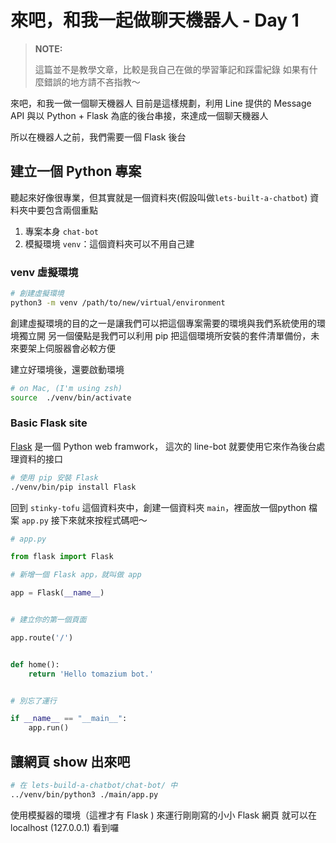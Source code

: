# 來吧，和我一起做聊天機器人 - Day 1

> __NOTE:__ 
> 
> 這篇並不是教學文章，比較是我自己在做的學習筆記和踩雷紀錄
> 如果有什麼錯誤的地方請不吝指教～
> 

來吧，和我一做一個聊天機器人
目前是這樣規劃，利用 Line 提供的 Message API 與以 Python + Flask 為底的後台串接，來達成一個聊天機器人

<!--more-->


所以在機器人之前，我們需要一個 Flask 後台

## 建立一個 Python 專案
聽起來好像很專業，但其實就是一個資料夾(假設叫做`lets-built-a-chatbot`)
資料夾中要包含兩個重點
1. 專案本身 `chat-bot`
2. 模擬環境 `venv`：這個資料夾可以不用自己建

### venv 虛擬環境
``` bash
# 創建虛擬環境
python3 -m venv /path/to/new/virtual/environment
```

創建虛擬環境的目的之一是讓我們可以把這個專案需要的環境與我們系統使用的環境獨立開
另一個優點是我們可以利用 pip 把這個環境所安裝的套件清單備份，未來要架上伺服器會必較方便

建立好環境後，還要啟動環境
``` bash
# on Mac, (I'm using zsh)
source  ./venv/bin/activate
```

### Basic Flask site
[Flask][flask-doc] 是一個 Python web framwork， 這次的 line-bot 就要使用它來作為後台處理資料的接口

```bash
# 使用 pip 安裝 Flask
./venv/bin/pip install Flask
```
回到 `stinky-tofu` 這個資料夾中，創建一個資料夾 `main`，裡面放一個python 檔案 `app.py`
接下來就來按程式碼吧～

``` python
# app.py

from flask import Flask

# 新增一個 Flask app，就叫做 app

app = Flask(__name__)


# 建立你的第一個頁面

app.route('/')


def home():
    return 'Hello tomazium bot.'


# 別忘了運行

if __name__ == "__main__":
    app.run()

```

## 讓網頁 show 出來吧
```bash
# 在 lets-build-a-chatbot/chat-bot/ 中
../venv/bin/python3 ./main/app.py
```

使用模擬器的環境（這裡才有 Flask ) 來運行剛剛寫的小小  Flask 網頁
就可以在 localhost (127.0.0.1) 看到囉



[flask-doc]:http://flask.pocoo.org/docs/0.12/
